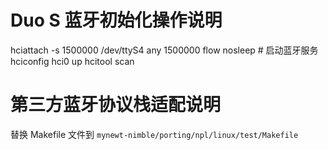 # Duo S 蓝牙初始化操作说明
hciattach -s 1500000 /dev/ttyS4 any 1500000 flow nosleep # 启动蓝牙服务
hciconfig hci0 up
hcitool scan

# 第三方蓝牙协议栈适配说明
替换 Makefile 文件到 `mynewt-nimble/porting/npl/linux/test/Makefile`